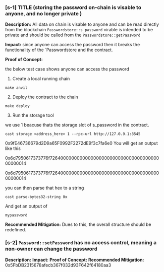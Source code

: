 ### [s-1] TITLE (storing the password on-chain is visable to anyone, and no longer private )

**Description:** All data on chain is visable to anyone and can be read directly from the blockchain `Passwordstore::s_password` virable is intended to be private and should be called from the `Passwordstore::getPassword`

**Impact:** since anyone can access the password then it breaks the functionality of the `Passwordstore and the contract. 

**Proof of Concept:**

the below test case shows anyone can access the password

1. Create a local running chain 

```
make anvil
```

2. Deploy the contract to the chain 

```
make deploy
```

3. Run the storage tool 

we use 1 beacuse thats the storage slot of s_password in the contract.

```
cast storage <address_here> 1 --rpc-url http://127.0.0.1:8545
```
0x9fE46736679d2D9a65F0992F2272dE9f3c7fa6e0
You will get an output like this

0x6d7950617373776f726400000000000000000000000000000000000000000014

0x6d7950617373776f726400000000000000000000000000000000000000000014

you can then parse that hex to a string

```
cast parse-bytes32-string 0x
```

And get an output of 

`mypassword`


**Recommended Mitigation:** Dues to this, the overall structure should be redefined. 

### [s-2] `Password::setPassword` has no access control, meaning a non-owner can change the password
**Description:**
**Impact:**
**Proof of Concept:**
**Recommended Mitigation:** 0x5FbDB2315678afecb367f032d93F642f64180aa3




